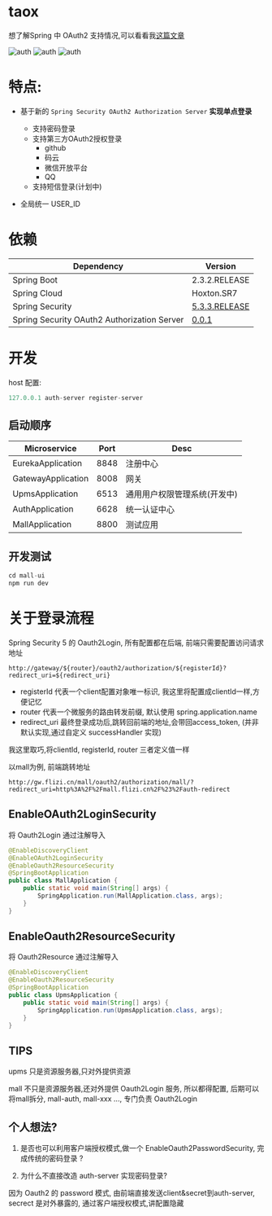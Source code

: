 # taox

想了解Spring 中 OAuth2 支持情况,可以看看我[这篇文章](https://zhiyi.zone/oauth2/)

![auth](https://cdn.flizi.cn/taox/auth.gif)
![auth](https://cdn.flizi.cn/taox/swagger.gif)
![auth](https://cdn.flizi.cn/taox/sso-gitea.gif)

# 特点:

- 基于新的 `Spring Security OAuth2 Authorization Server` **实现单点登录**
  - 支持密码登录
  - 支持第三方OAuth2授权登录
    - github
    - 码云
    - 微信开放平台
    - QQ
  - 支持短信登录(计划中)

- 全局统一 USER_ID


# 依赖

| Dependency | Version |
| ----------- | ----------- |
| Spring Boot   | 2.3.2.RELEASE       |
| Spring Cloud   | Hoxton.SR7        |
| Spring Security | [5.3.3.RELEASE](https://github.com/spring-projects/spring-security)        |
| Spring Security OAuth2 Authorization Server   | [0.0.1](https://github.com/spring-projects-experimental/spring-authorization-server) |


# 开发

host 配置:

```java
127.0.0.1 auth-server register-server
```

## 启动顺序

| Microservice  | Port | Desc |
| ----------- | ----------- | ----------- | 
| EurekaApplication   | 8848       | 注册中心
| GatewayApplication  | 8008      | 网关
| UpmsApplication | 6513        | 通用用户权限管理系统(开发中)
| AuthApplication   | 6628| 统一认证中心|
| MallApplication   | 8800| 测试应用 |


## 开发测试 

```js
cd mall-ui
npm run dev
```


# 关于登录流程

Spring Security 5 的 Oauth2Login, 所有配置都在后端, 前端只需要配置访问请求地址


```
http://gateway/${router}/oauth2/authorization/${registerId}?redirect_uri=${redirect_uri}
```

- registerId 代表一个client配置对象唯一标识, 我这里将配置成clientId一样,方便记忆
- router 代表一个微服务的路由转发前缀, 默认使用 spring.application.name
- redirect_uri 最终登录成功后,跳转回前端的地址,会带回access_token, (并非默认实现,通过自定义 successHandler 实现)

我这里取巧,将clientId, registerId, router 三者定义值一样

以mall为例, 前端跳转地址

```
http://gw.flizi.cn/mall/oauth2/authorization/mall/?redirect_uri=http%3A%2F%2Fmall.flizi.cn%2F%23%2Fauth-redirect
```

## EnableOAuth2LoginSecurity

将 Oauth2Login 通过注解导入

```java
@EnableDiscoveryClient
@EnableOAuth2LoginSecurity
@EnableOauth2ResourceSecurity
@SpringBootApplication
public class MallApplication {
    public static void main(String[] args) {
        SpringApplication.run(MallApplication.class, args);
    }
}
```

## EnableOauth2ResourceSecurity

将 Oauth2Resource 通过注解导入

```java
@EnableDiscoveryClient
@EnableOauth2ResourceSecurity
@SpringBootApplication
public class UpmsApplication {
	public static void main(String[] args) {
		SpringApplication.run(UpmsApplication.class, args);
	}
}
```

## TIPS

upms 只是资源服务器,只对外提供资源

mall 不只是资源服务器,还对外提供 Oauth2Login 服务, 所以都得配置, 后期可以将mall拆分, mall-auth, mall-xxx ..., 专门负责 Oauth2Login

## 个人想法?

1. 是否也可以利用客户端授权模式,做一个 EnableOauth2PasswordSecurity, 完成传统的密码登录 ?

2. 为什么不直接改造 auth-server 实现密码登录? 

因为 Oauth2 的 password 模式, 由前端直接发送client&secret到auth-server, secrect 是对外暴露的, 通过客户端授权模式,讲配置隐藏

